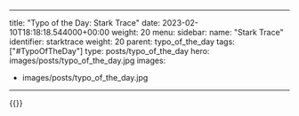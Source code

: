 
---
title: "Typo of the Day: Stark Trace"
date: 2023-02-10T18:18:18.544000+00:00
weight: 20
menu:
  sidebar:
    name: "Stark Trace"
    identifier: starktrace
    weight: 20
    parent: typo_of_the_day
tags: ["#TypoOfTheDay"]
type: posts/typo_of_the_day
hero: images/posts/typo_of_the_day.jpg
images:
- images/posts/typo_of_the_day.jpg
---


{{<fosstodon user="mariatta" id="109841815866214350">}}

